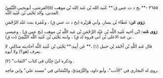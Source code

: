 ٣٦٥٥ -** بخ د ت عس ق:** عُبَيد الله بْن عَبد الله بْن موهب (٥)القرشى، أبويحيى التَّيْمِيّ المدني، والد يَحْيَى بْن عُبَيد اللَّه.

**رَوَى عَن:** عَطَاء بْن يسار، وأبي هُرَيْرة (بخ د ت عس ق) ، وعُمَرة بنت عَبْد الرَّحْمَنِ.

**رَوَى عَنه:** ابْن أخيه عُبَيد اللَّه بْن عَبْد الرَّحْمَنِ بْن عَبد اللَّهِ بْن موهب (بخ عس ق) ، وعيسى بن عبد الاعلى بْن أَبي فروة (د ق) ، وابنه يَحْيَى بْن عُبَيد اللَّه التَّيْمِيّ (ت ق) .

قال عَبد اللَّهِ بْن أَحْمَد بْن حنبل (١) ،** عَن أَبِيهِ:** يَحْيَى بْن عُبَيد اللَّه أحاديثه مناكير، لا يعرف (هو؟) ولا أبوه.

وذكره ابنُ حِبَّان في كتاب "الثقات" (٢) .

روى له البخاري في "الأدب"، وأبو داود، والتِّرْمِذِيّ، والنَّسَائي فِي "مسند علي" وابن ماجه.